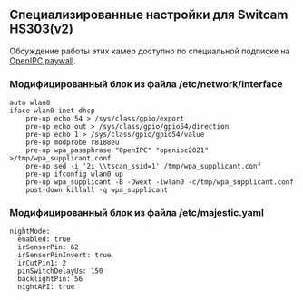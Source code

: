 Специализированные настройки для Switcam HS303(v2)
--------------------------------------------------

Обсуждение работы этих камер доступно по специальной подписке на
[OpenIPC paywall](https://paywall.pw/openipc).

### Модифицированный блок из файла /etc/network/interface

```
auto wlan0
iface wlan0 inet dhcp
    pre-up echo 54 > /sys/class/gpio/export
    pre-up echo out > /sys/class/gpio/gpio54/direction
    pre-up echo 1 > /sys/class/gpio/gpio54/value
    pre-up modprobe r8188eu
    pre-up wpa_passphrase "OpenIPC" "openipc2021" >/tmp/wpa_supplicant.conf
    pre-up sed -i '2i \\tscan_ssid=1' /tmp/wpa_supplicant.conf
    pre-up ifconfig wlan0 up
    pre-up wpa_supplicant -B -Dwext -iwlan0 -c/tmp/wpa_supplicant.conf
    post-down killall -q wpa_supplicant
```

### Модифицированный блок из файла /etc/majestic.yaml

```
nightMode:
  enabled: true
  irSensorPin: 62
  irSensorPinInvert: true
  irCutPin1: 2
  pinSwitchDelayUs: 150
  backlightPin: 56
  nightAPI: true
```
